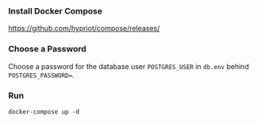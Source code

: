 ### Install Docker Compose

https://github.com/hypriot/compose/releases/

### Choose a Password

Choose a password for the database user `POSTGRES_USER` in `db.env` behind  `POSTGRES_PASSWORD=`.

### Run

```Sh
docker-compose up -d
```

